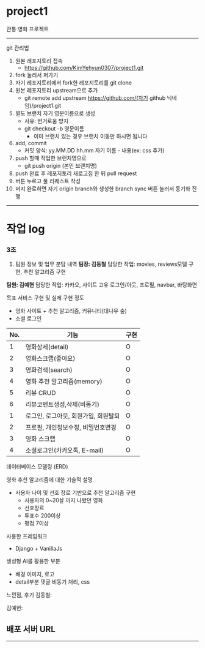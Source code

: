 # project1
관통 영화 프로젝트

---

git 관리법
1. 원본 레포지토리 접속
   - https://github.com/KimYehyun0307/project1.git
2. fork 눌러서 퍼가기
3. 자기 레포지토리에서 fork한 레포지토리를 git clone
4. 원본 레포지토리 upstream으로 추가
   - git remote add upstream https://github.com/(자기 github 닉네임)/project1.git
5. 별도 브랜치 자기 영문이름으로 생성
   - 사유: 번거로움 방지
   - git checkout -b 영문이름
     - 이미 브랜치 있는 경우 브랜치 이동만 하시면 됩니다
6. add, commit
   - 커밋 양식: yy.MM.DD hh.mm 자기 이름 - 내용(ex: css 추가)
7. push 할때 작업한 브랜치명으로
   - git push origin (본인 브랜치명)
8. push 완료 후 레포지토리 새로고침 한 뒤 pull request
9. 버튼 누르고 풀 리퀘스트 작성
10. 머지 완료하면 자기 origin branch와 생성한 branch sync 버튼 눌러서 동기화 진행

---

# 작업 log

### 3조
1. 팀원 정보 및 업무 분담 내역
**팀장: 김동철**
담당한 작업: movies, reviews모델 구현, 추천 알고리즘 구현

**팀원: 김예현**
담당한 작업: 카카오, 사이트 고유 로그인/아웃, 프로필, navbar, 바탕화면

목표 서비스 구현 및 실제 구현 정도
- 영화 사이트 + 추천 알고리즘, 커뮤니티(대나무 숲)
- 소셜 로그인

| No. | 기능 | 구현 |
| --- | --- | --- |
| 1 | 영화상세(detail) | O |
| 2 | 영화스크랩(좋아요) | O |
| 3 | 영화검색(search) | O |
| 4 | 영화 추천 알고리즘(memory) | O |
| 5 | 리뷰 CRUD | O |
| 6 | 리뷰코멘트생성,삭제(비동기) | O |
| 1 | 로그인, 로그아웃, 회원가입, 회원탈퇴 | O |
| 2 | 프로필, 개인정보수정, 비밀번호변경 | O |
| 3 | 영화 스크랩  | O |
| 4 | 소셜로그인(카카오톡, E-mail) | O |
  
데이터베이스 모델링 (ERD)


영화 추천 알고리즘에 대한 기술적 설명
- 사용자 나이 및 선호 장르 기반으로 추천 알고리즘 구현
   - 사용자의 0~20살 까지 나왔던 영화
   - 선호장르
   - 투표수 200이상
   - 평점 7이상 

사용한 프레임워크
   - Django + VanillaJs


생성형 AI를 활용한 부분
- 배경 이미지, 로고
- detail부분 댓글 비동기 처리, css

느낀점, 후기
김동철: 

김예현:

배포 서버 URL
-

---